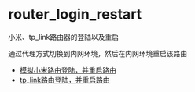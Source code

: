 # router_login_restart
小米、tp_link路由器的登陆以及重启

通过代理方式切换到内网环境，然后在内网环境重启该路由

* [模拟小米路由登陆，并重启路由](https://github.com/wanghuafeng/router_login_restart/blob/master/TP_LINK.py)
* [tp_link路由登陆，并重启路由](https://github.com/wanghuafeng/router_login_restart/blob/master/TP_LINK.py)
